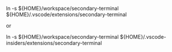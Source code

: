 ln -s ${HOME}/workspace/secondary-terminal ${HOME}/.vscode/extensions/secondary-terminal

or

ln -s ${HOME}/workspace/secondary-terminal ${HOME}/.vscode-insiders/extensions/secondary-terminal
